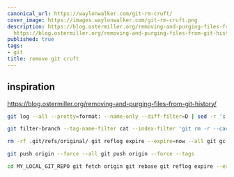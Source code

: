 ```yaml
---
canonical_url: https://waylonwalker.com/git-rm-cruft/
cover_image: https://images.waylonwalker.com/git-rm-cruft.png
description: https://blog.ostermiller.org/removing-and-purging-files-from-git-history/
  https://blog.ostermiller.org/removing-and-purging-files-from-git-history/
published: true
tags:
- git
title: remove git cruft
---
```


## inspiration

https://blog.ostermiller.org/removing-and-purging-files-from-git-history/

``` bash
git log --all --pretty=format: --name-only --diff-filter=D | sed -r 's|[^/]+$||g' | sort -u
```
``` bash
git filter-branch --tag-name-filter cat --index-filter 'git rm -r --cached --ignore-unmatch FILE_LIST' --prune-empty -f -- --all
```

``` bash
rm -rf .git/refs/original/ git reflog expire --expire=now --all git gc --aggressive --prune=now
```

``` bash
git push origin --force --all git push origin --force --tags
```

``` bash
cd MY_LOCAL_GIT_REPO git fetch origin git rebase git reflog expire --expire=now --all git gc --aggressive --prune=now
```